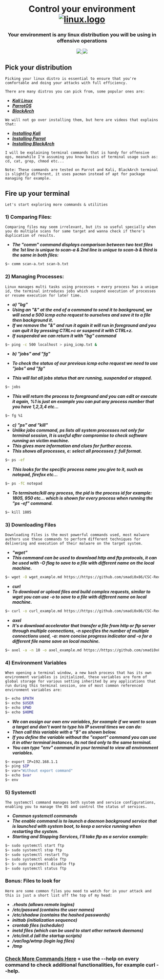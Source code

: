<h1 align="center">
  Control your environment
  <br>
  <a href="https://github.com/smadi0x86/CSC-RedOps"><img src="https://i.pinimg.com/originals/2f/35/42/2f35421b4bdaead24c9b8d1f7f228038.gif" alt="linux.logo"></a>
  <br>
  </h1>
 
 <h3 align="center">Your environment is any linux distribution you will be using in offensive operations</h3>
 
<p align="center">
  <a href="">
   <img src=https://img.shields.io/badge/Red-Team-darkred>
   <img src=https://img.shields.io/badge/Environment-Control-blue>
  </a>
  </p>
  
## Pick your distribution
```
Picking your linux distro is essential to ensure that you're comfortable and doing your attacks with full efficiency.
```
```
There are many distros you can pick from, some popular ones are:
```
- [***Kali Linux***](https://www.kali.org/get-kali/)
- [***ParrotOS***](https://www.parrotsec.org/download/)
- [***BlackArch***](https://blackarch.org/downloads.html)

```
We will not go over installing them, but here are videos that explains that:
```
- [***Installing Kali***](https://www.youtube.com/watch?v=3Iq7wHsNEXw)
- [***Installing Parrot***](https://www.youtube.com/watch?v=9z-_h7aChDI)
- [***Installing BlackArch***](https://www.youtube.com/watch?v=T0MBlWLZvpE)

```
I will be explaining terminal commands that is handy for offensive ops, meanwhile I'm assuming you know basics of terminal usage such as: cd, cat, grep, chmod etc...
```
```
Note: These commands are tested on Parrot and Kali, BlackArch terminal is slightly different, it uses pacman instead of apt for package managing for example.
```
## Fire up your terminal
```
Let's start exploring more commands & utilities
```
### 1) Comparing Files:
```
Comparing files may seem irrelevant, but its so useful specially when you do multiple scans for same target and wanna check if there's duplication of results.
```
- ***The "comm" command displays comparison between two text files the 1st line is unique to scan-a & 2nd line is unique to scan-b & third is the same in both files:***
```bash
$~ comm scan-a.txt scan-b.txt
```

### 2) Managing Processes:
```
Linux manages multi tasks using processes + every process has a unique id, the terminal introduces jobs which suspend execution of processes or resume execution for later time.
```
- ***a) "bg"***
- ***Using an "&" at the end of a command to send it to background, we will send a 500 icmp echo request to ourselves and save it to a file then background it.***
- ***If we remove the "&" and run it again it will run in foreground and you can quit it by pressing CTRL+c or suspend it with CTRL+z.***
- ***If suspended we can return it with "bg" command***
```bash
$~ ping -c 500 localhost > ping_icmp.txt &
```

- ***b) "jobs" and "fg"***

- ***To check the status of our previous icmp echo request we need to use "jobs" and "fg"***
- ***This will list all jobs status that are running, suspended or stopped.***
```bash
$~ jobs
```
- ***This will return the process to foreground and you can edit or execute it again, %1 is just an example you can put any process number that you have 1,2,3,4 etc...***
```bash
$~ fg %1
```

- ***c) "ps" and "kill"***
- ***Unlike jobs command, ps lists all system processes not only for terminal session, It is useful after compromise to check software running on victim machine.***
- ***This gives more information and clues for further access.***
- ***This shows all processes, e: select all processes f: full format.***
```bash
$~ ps -ef
```
- ***This looks for the specific process name you give to it, such as notepad, firefox etc...***
```bash
$~ ps -fC notepad
```
- ***To terminate/kill any process, the pid is the process id for example: 1805, 950 etc... which is shown for every process when running the "ps -ef" command.***
```bash
$~ kill 1805
```

### 3) Downloading Files
```
Downloading Files is the most powerful commands used, most malware authors use these commands to perform different techniques for delivering and execution of their malware on the target system.
```
- ***"wget"***
- ***This command can be used to download http and ftp protocols, it can be used with -O flag to save to a file with different name on the local machine.***
```bash
$~ wget -O wget_example.md https://https://github.com/smadi0x86/CSC-RedOps/edit/main/Start/0x2-Environment/README.md
```
- ***curl***
- ***To download or upload files and build complex requests, similar to wget you can use -o to save to a file with different name on local machine.***
```bash
$~ curl -o curl_example.md https://https://github.com/smadi0x86/CSC-RedOps/edit/main/Start/0x2-Environment/README.md
```
- ***axel***
- ***It's a download accelerator that transfer a file from http or ftp server through multiple connections, -n specifies the number of multiple connections used, -a: more concise progress indicator and -o for a different file name save on local machine.***
```bash
$~ axel -a -n 10 -o axel_example.md https://https://github.com/smadi0x86/CSC-RedOps/edit/main/Start/0x2-Environment/README.md
```

### 4) Environment Variables
```
When opening a terminal window, a new bash process that has its own environment variables is initialized, these variables are form of global storage for various setting inherited by any applications that run during this terminal session, one of most common referenced environment variables are:
```
```bash
$~ echo $PATH
$~ echo $USER
$~ echo $PWD
$~ echo $HOME
```
- ***We can assign our own env variables, for example if we want to scan a target and don't want to type his IP several times we can do:***
- ***Then call this variable with a "$" as shown below.***
- ***If you define the variable without the "export" command you can use it in other terminal instances, its not tied only to the same terminal.***
- ***You can type "env" command in your terminal to view all environment variables.***
```bash
$~ export IP=192.168.1.1
$~ ping $IP
$~ var="Without export command"
$~ echo $var
$~ env
```

### 5) Systemctl
```
The systemctl command manages both system and service configurations, enabling you to manage the OS and control the status of services.
```
- ***Common systemctl commands***
- ***The enable command is to launch a daemon background service that is launched with system boot, to keep a service running when restarting the system.***
- ***Starting and Stopping Services, I'll take ftp as a service example:***
```bash
$~ sudo systemctl start ftp
$~ sudo systemctl stop ftp
$~ sudo systemctl restart ftp
$~ sudo systemctl enable ftp
$~ $~ sudo systemctl disable ftp
$~ sudo systemctl status ftp
```

### Bonus: Files to look for
```
Here are some common files you need to watch for in your attack and this is just a short list off the top of my head:
```
- ***.rhosts (allows remote logins)***
- ***/etc/passwd (contains the user names)***
- ***/etc/shadow (contains the hashed passwords)***
- ***inittab (initialization sequence)***
- ***crontab files (scheduler)***
- ***inetd files (which can be used to start other network daemons)***
- ***/etc/init.d (all the startup scripts)***
- ***/var/log/wtmp (login log files)***
- ***/tmp***

### [Check More Commands Here](https://securityonline.info/some-useful-linux-command-for-your-penetration-testinglinux-command/) + use the --help on every command to check additional functionalities, for example curl --help.
